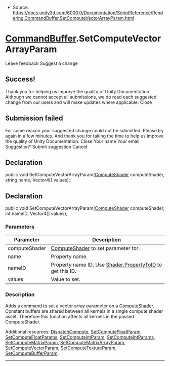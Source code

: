 * Source: https://docs.unity3d.com/6000.0/Documentation/ScriptReference/Rendering.CommandBuffer.SetComputeVectorArrayParam.html

#  [CommandBuffer](https://docs.unity3d.com/6000.0/Documentation/ScriptReference/Rendering.CommandBuffer.html).SetComputeVectorArrayParam
Leave feedback
Suggest a change
## Success!
Thank you for helping us improve the quality of Unity Documentation. Although we cannot accept all submissions, we do read each suggested change from our users and will make updates where applicable.
Close
## Submission failed
For some reason your suggested change could not be submitted. Please <a>try again</a> in a few minutes. And thank you for taking the time to help us improve the quality of Unity Documentation.
Close
Your name Your email Suggestion* Submit suggestion
Cancel
## Declaration
public void SetComputeVectorArrayParam([ComputeShader](https://docs.unity3d.com/6000.0/Documentation/ScriptReference/ComputeShader.html) computeShader, string name, Vector4[] values); 
## Declaration
public void SetComputeVectorArrayParam([ComputeShader](https://docs.unity3d.com/6000.0/Documentation/ScriptReference/ComputeShader.html) computeShader, int nameID, Vector4[] values); 
### Parameters
Parameter | Description  
---|---  
computeShader |  [ComputeShader](https://docs.unity3d.com/6000.0/Documentation/ScriptReference/ComputeShader.html) to set parameter for.  
name | Property name.  
nameID | Property name ID. Use [Shader.PropertyToID](https://docs.unity3d.com/6000.0/Documentation/ScriptReference/Shader.PropertyToID.html) to get this ID.  
values | Value to set.  
### Description
Adds a command to set a vector array parameter on a [ComputeShader](https://docs.unity3d.com/6000.0/Documentation/ScriptReference/ComputeShader.html).
Constant buffers are shared between all kernels in a single compute shader asset. Therefore this function affects all kernels in the passed ComputeShader.  
  
Additional resources: [DispatchCompute](https://docs.unity3d.com/6000.0/Documentation/ScriptReference/Rendering.CommandBuffer.DispatchCompute.html), [SetComputeFloatParam](https://docs.unity3d.com/6000.0/Documentation/ScriptReference/Rendering.CommandBuffer.SetComputeFloatParam.html), [SetComputeFloatParams](https://docs.unity3d.com/6000.0/Documentation/ScriptReference/Rendering.CommandBuffer.SetComputeFloatParams.html), [SetComputeIntParam](https://docs.unity3d.com/6000.0/Documentation/ScriptReference/Rendering.CommandBuffer.SetComputeIntParam.html), [SetComputeIntParams](https://docs.unity3d.com/6000.0/Documentation/ScriptReference/Rendering.CommandBuffer.SetComputeIntParams.html), [SetComputeMatrixParam](https://docs.unity3d.com/6000.0/Documentation/ScriptReference/Rendering.CommandBuffer.SetComputeMatrixParam.html), [SetComputeMatrixArrayParam](https://docs.unity3d.com/6000.0/Documentation/ScriptReference/Rendering.CommandBuffer.SetComputeMatrixArrayParam.html), [SetComputeVectorParam](https://docs.unity3d.com/6000.0/Documentation/ScriptReference/Rendering.CommandBuffer.SetComputeVectorParam.html), [SetComputeTextureParam](https://docs.unity3d.com/6000.0/Documentation/ScriptReference/Rendering.CommandBuffer.SetComputeTextureParam.html), [SetComputeBufferParam](https://docs.unity3d.com/6000.0/Documentation/ScriptReference/Rendering.CommandBuffer.SetComputeBufferParam.html).
* * *
